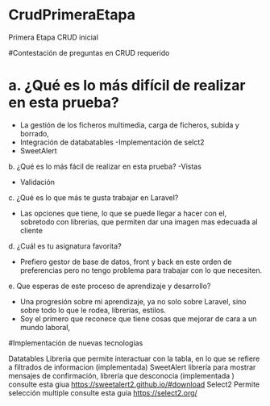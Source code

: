 # CrudPrimeraEtapa
Primera Etapa CRUD inicial

#Contestación de preguntas en CRUD requerido

# a. ¿Qué es lo más difícil de realizar en esta prueba?

- La gestión de los ficheros multimedia, carga de ficheros, subida y borrado, 
- Integración de databatables
-Implementación de selct2
- SweetAlert

b. ¿Qué es lo más fácil de realizar en esta prueba?
-Vistas 
- Validación  

c. ¿Qué es lo que más te gusta trabajar en Laravel?
- Las opciones que tiene, lo que se puede llegar a hacer con el, sobretodo con librerias, que permiten dar una imagen mas edecuada al cliente

d. ¿Cuál es tu asignatura favorita?

-  Prefiero gestor de base de datos, front y back en este orden de preferencias pero no tengo problema para trabajar con lo que necesiten. 

e. Que esperas de este proceso de aprendizaje y desarrollo?
- Una progresión sobre mi aprendizaje, ya no solo sobre Laravel, sino sobre todo lo que le rodea, librerias, estilos. 
- Soy el primero que reconece que tiene cosas que mejorar de cara a un mundo laboral, 

#Implementación de nuevas tecnologias 

Datatables Libreria que permite interactuar con la tabla, en lo que se refiere a filtrados de informacion (implementada) 
SweetAlert librería para mostrar mensajes de confirmación, librería que desconocia (implementada ) consulte esta giua https://sweetalert2.github.io/#download 
Select2 Permite selección multiple consulte esta guia https://select2.org/ 